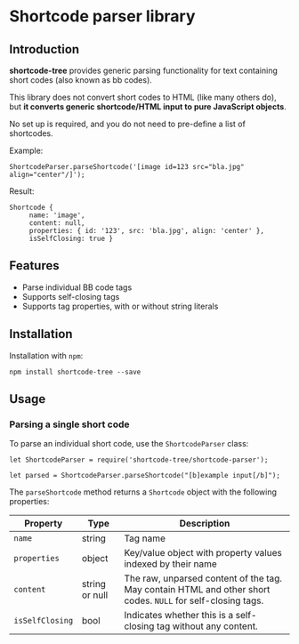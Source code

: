 # Shortcode parser library

## Introduction
**shortcode-tree** provides generic parsing functionality for text containing short codes (also known as bb codes).

This library does not convert short codes to HTML (like many others do), but **it converts generic shortcode/HTML input to pure JavaScript objects**.

No set up is required, and you do not need to pre-define a list of shortcodes.

Example:

    ShortcodeParser.parseShortcode('[image id=123 src="bla.jpg" align="center"/]');
    
Result:
    
    Shortcode {
         name: 'image',
         content: null,
         properties: { id: '123', src: 'bla.jpg', align: 'center' },
         isSelfClosing: true }

## Features

- Parse individual BB code tags
- Supports self-closing tags
- Supports tag properties, with or without string literals

## Installation

Installation with `npm`:

    npm install shortcode-tree --save
    

## Usage

### Parsing a single short code

To parse an individual short code, use the `ShortcodeParser` class:

    let ShortcodeParser = require('shortcode-tree/shortcode-parser');
    
    let parsed = ShortcodeParser.parseShortcode("[b]example input[/b]");
    
The `parseShortcode` method returns a `Shortcode` object with the following properties:

| Property | Type | Description |
| --- | --- | --- |
| `name` | string | Tag name |
| `properties` | object | Key/value object with property values indexed by their name |
| `content` | string or null | The raw, unparsed content of the tag. May contain HTML and other short codes. `NULL` for self-closing tags. |
| `isSelfClosing` | bool | Indicates whether this is a self-closing tag without any content. | 

    